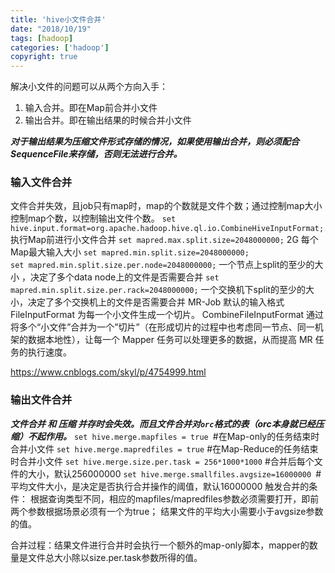 ```yaml
---
title: 'hive小文件合并'
date: "2018/10/19"
tags: [hadoop]
categories: ['hadoop']
copyright: true
---
```

解决小文件的问题可以从两个方向入手：
1. 输入合并。即在Map前合并小文件
2. 输出合并。即在输出结果的时候合并小文件

**_对于输出结果为压缩文件形式存储的情况，如果使用输出合并，则必须配合SequenceFile来存储，否则无法进行合并。_**

### 输入文件合并
文件合并失效，且job只有map时，map的个数就是文件个数；通过控制map大小控制map个数，以控制输出文件个数。
`set hive.input.format=org.apache.hadoop.hive.ql.io.CombineHiveInputFormat;` 执行Map前进行小文件合并
`set mapred.max.split.size=2048000000;` 2G 每个Map最大输入大小
`set mapred.min.split.size=2048000000;`  
`set mapred.min.split.size.per.node=2048000000;` 一个节点上split的至少的大小 ，决定了多个data node上的文件是否需要合并
`set mapred.min.split.size.per.rack=2048000000;` 一个交换机下split的至少的大小，决定了多个交换机上的文件是否需要合并
MR-Job 默认的输入格式 FileInputFormat 为每一个小文件生成一个切片。
CombineFileInputFormat 通过将多个“小文件”合并为一个”切片”（在形成切片的过程中也考虑同一节点、同一机架的数据本地性），让每一个 Mapper 任务可以处理更多的数据，从而提高 MR 任务的执行速度。

https://www.cnblogs.com/skyl/p/4754999.html

### 输出文件合并
**_文件合并 和 压缩 并存时会失效。而且文件合并对`orc`格式的表（orc本身就已经压缩）不起作用。_**
`set hive.merge.mapfiles = true `#在Map-only的任务结束时合并小文件
`set hive.merge.mapredfiles = true` #在Map-Reduce的任务结束时合并小文件
`set hive.merge.size.per.task = 256*1000*1000` #合并后每个文件的大小，默认256000000
`set hive.merge.smallfiles.avgsize=16000000 `#平均文件大小，是决定是否执行合并操作的阈值，默认16000000
触发合并的条件：
根据查询类型不同，相应的mapfiles/mapredfiles参数必须需要打开，即前两个参数根据场景必须有一个为true；
结果文件的平均大小需要小于avgsize参数的值。

合并过程：结果文件进行合并时会执行一个额外的map-only脚本，mapper的数量是文件总大小除以size.per.task参数所得的值。



